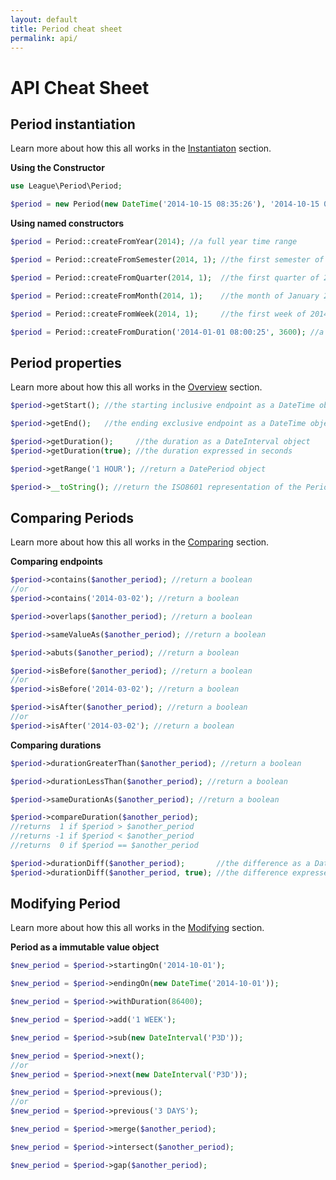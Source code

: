 ```yaml
---
layout: default
title: Period cheat sheet
permalink: api/
---
```


# API Cheat Sheet

## Period instantiation

Learn more about how this all works in the [Instantiaton](/instantiation/) section.

__Using the Constructor__

~~~php
use League\Period\Period;

$period = new Period(new DateTime('2014-10-15 08:35:26'), '2014-10-15 08:53:12');
~~~

__Using named constructors__

~~~php
$period = Period::createFromYear(2014); //a full year time range
~~~

~~~php
$period = Period::createFromSemester(2014, 1); //the first semester of 2014
~~~

~~~php
$period = Period::createFromQuarter(2014, 1);  //the first quarter of 2014
~~~

~~~php
$period = Period::createFromMonth(2014, 1);    //the month of January 2014
~~~

~~~php
$period = Period::createFromWeek(2014, 1);     //the first week of 2014
~~~

~~~php
$period = Period::createFromDuration('2014-01-01 08:00:25', 3600); //a 1 hour time range
~~~

## Period properties

Learn more about how this all works in the [Overview](/overview/) section.

~~~php
$period->getStart(); //the starting inclusive endpoint as a DateTime object
~~~

~~~php
$period->getEnd();   //the ending exclusive endpoint as a DateTime object
~~~

~~~php
$period->getDuration();     //the duration as a DateInterval object
$period->getDuration(true); //the duration expressed in seconds
~~~

~~~php
$period->getRange('1 HOUR'); //return a DatePeriod object
~~~

~~~php
$period->__toString(); //return the ISO8601 representation of the Period
~~~

## Comparing Periods

Learn more about how this all works in the [Comparing](/comparing/) section.

__Comparing endpoints__

~~~php
$period->contains($another_period); //return a boolean
//or
$period->contains('2014-03-02'); //return a boolean
~~~

~~~php
$period->overlaps($another_period); //return a boolean
~~~

~~~php
$period->sameValueAs($another_period); //return a boolean
~~~

~~~php
$period->abuts($another_period); //return a boolean
~~~

~~~php
$period->isBefore($another_period); //return a boolean
//or
$period->isBefore('2014-03-02'); //return a boolean
~~~

~~~php
$period->isAfter($another_period); //return a boolean
//or
$period->isAfter('2014-03-02'); //return a boolean
~~~

__Comparing durations__

~~~php
$period->durationGreaterThan($another_period); //return a boolean
~~~

~~~php
$period->durationLessThan($another_period); //return a boolean
~~~

~~~php
$period->sameDurationAs($another_period); //return a boolean
~~~

~~~php
$period->compareDuration($another_period);
//returns  1 if $period > $another_period
//returns -1 if $period < $another_period
//returns  0 if $period == $another_period
~~~

~~~php
$period->durationDiff($another_period);       //the difference as a DateInterval object
$period->durationDiff($another_period, true); //the difference expressed in seconds
~~~

## Modifying Period

Learn more about how this all works in the [Modifying](/modifying/) section.

__Period as a immutable value object__

~~~php
$new_period = $period->startingOn('2014-10-01');
~~~

~~~php
$new_period = $period->endingOn(new DateTime('2014-10-01'));
~~~

~~~php
$new_period = $period->withDuration(86400);
~~~

~~~php
$new_period = $period->add('1 WEEK');
~~~

~~~php
$new_period = $period->sub(new DateInterval('P3D'));
~~~

~~~php
$new_period = $period->next();
//or
$new_period = $period->next(new DateInterval('P3D'));
~~~

~~~php
$new_period = $period->previous();
//or
$new_period = $period->previous('3 DAYS');
~~~

~~~php
$new_period = $period->merge($another_period);
~~~

~~~php
$new_period = $period->intersect($another_period);
~~~

~~~php
$new_period = $period->gap($another_period);
~~~